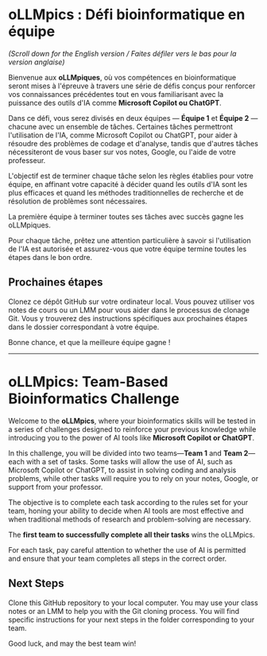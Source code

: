 
# oLLMpics : Défi bioinformatique en équipe

*(Scroll down for the English version / Faites défiler vers le bas pour la version anglaise)*

Bienvenue aux **oLLMpiques**, où vos compétences en bioinformatique seront mises à l'épreuve à travers une série de défis conçus pour renforcer vos connaissances précédentes tout en vous familiarisant avec la puissance des outils d'IA comme **Microsoft Copilot ou ChatGPT**.

Dans ce défi, vous serez divisés en deux équipes — **Équipe 1** et **Équipe 2** — chacune avec un ensemble de tâches. Certaines tâches permettront l'utilisation de l'IA, comme Microsoft Copilot ou ChatGPT, pour aider à résoudre des problèmes de codage et d'analyse, tandis que d'autres tâches nécessiteront de vous baser sur vos notes, Google, ou l'aide de votre professeur.

L'objectif est de terminer chaque tâche selon les règles établies pour votre équipe, en affinant votre capacité à décider quand les outils d'IA sont les plus efficaces et quand les méthodes traditionnelles de recherche et de résolution de problèmes sont nécessaires.

La première équipe à terminer toutes ses tâches avec succès gagne les oLLMpiques.

Pour chaque tâche, prêtez une attention particulière à savoir si l'utilisation de l'IA est autorisée et assurez-vous que votre équipe termine toutes les étapes dans le bon ordre.

## Prochaines étapes

Clonez ce dépôt GitHub sur votre ordinateur local. Vous pouvez utiliser vos notes de cours ou un LMM pour vous aider dans le processus de clonage Git. Vous y trouverez des instructions spécifiques aux prochaines étapes dans le dossier correspondant à votre équipe.


Bonne chance, et que la meilleure équipe gagne !

---

# oLLMpics: Team-Based Bioinformatics Challenge

Welcome to the **oLLMpics**, where your bioinformatics skills will be tested in a series of challenges designed to reinforce your previous knowledge while introducing you to the power of AI tools like **Microsoft Copilot or ChatGPT**.

In this challenge, you will be divided into two teams—**Team 1** and **Team 2**—each with a set of tasks. Some tasks will allow the use of AI, such as Microsoft Copilot or ChatGPT, to assist in solving coding and analysis problems, while other tasks will require you to rely on your notes, Google, or support from your professor.

The objective is to complete each task according to the rules set for your team, honing your ability to decide when AI tools are most effective and when traditional methods of research and problem-solving are necessary.

The **first team to successfully complete all their tasks** wins the oLLMpics.

For each task, pay careful attention to whether the use of AI is permitted and ensure that your team completes all steps in the correct order.

## Next Steps

Clone this GitHub repository to your local computer. You may use your class notes or an LMM to help you with the Git cloning process. You will find specific instructions for your next steps in the folder corresponding to your team.

Good luck, and may the best team win!
